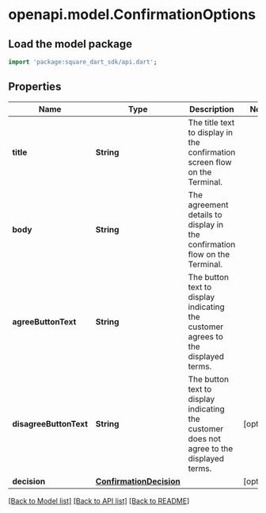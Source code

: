 # openapi.model.ConfirmationOptions

## Load the model package
```dart
import 'package:square_dart_sdk/api.dart';
```

## Properties
Name | Type | Description | Notes
------------ | ------------- | ------------- | -------------
**title** | **String** | The title text to display in the confirmation screen flow on the Terminal. | 
**body** | **String** | The agreement details to display in the confirmation flow on the Terminal. | 
**agreeButtonText** | **String** | The button text to display indicating the customer agrees to the displayed terms. | 
**disagreeButtonText** | **String** | The button text to display indicating the customer does not agree to the displayed terms. | [optional] 
**decision** | [**ConfirmationDecision**](ConfirmationDecision.md) |  | [optional] 

[[Back to Model list]](../README.md#documentation-for-models) [[Back to API list]](../README.md#documentation-for-api-endpoints) [[Back to README]](../README.md)


